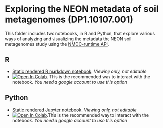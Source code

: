 # Exploring the NEON metadata of soil metagenomes (DP1.10107.001)

This folder includes two notebooks, in R and Python, that explore various ways of analyzing and visualizing the metadata the NEON soil metagenomes study using the [NMDC-runtime API](https://api.microbiomedata.org/docs#/metadata/list_from_collection_nmdcschema__collection_name__get).
 
## R
- [Static rendered R markdown notebook](https://github.com/microbiomedata/notebook_hackathons/blob/main/NEON_soil_metadata/R/NEON_data_exploration.md). _Viewing only, not editable_
- [![Open In Colab](https://colab.research.google.com/assets/colab-badge.svg)](https://colab.research.google.com/github/microbiomedata/notebook_hackathons/blob/main/NEON_soil_metadata/R/NEON_data_exploration.ipynb). This is the recommended way to interact with the notebook.  _You need a google account to use this option_

## Python
- [Static rendered Jupyter notebook](https://nbviewer.org/github/microbiomedata/notebook_hackathons/blob/main/NEON_soil_metadata/python/neon_soil_metadata_visual_exploration.ipynb). _Viewing only, not editable_
- [![Open In Colab](https://colab.research.google.com/assets/colab-badge.svg)](https://colab.research.google.com/github/microbiomedata/notebook_hackathons/blob/main/NEON_soil_metadata/python/neon_soil_metadata_visual_exploration.ipynb).This is the recommended way to interact with the notebook. _You need a google account to use this option_